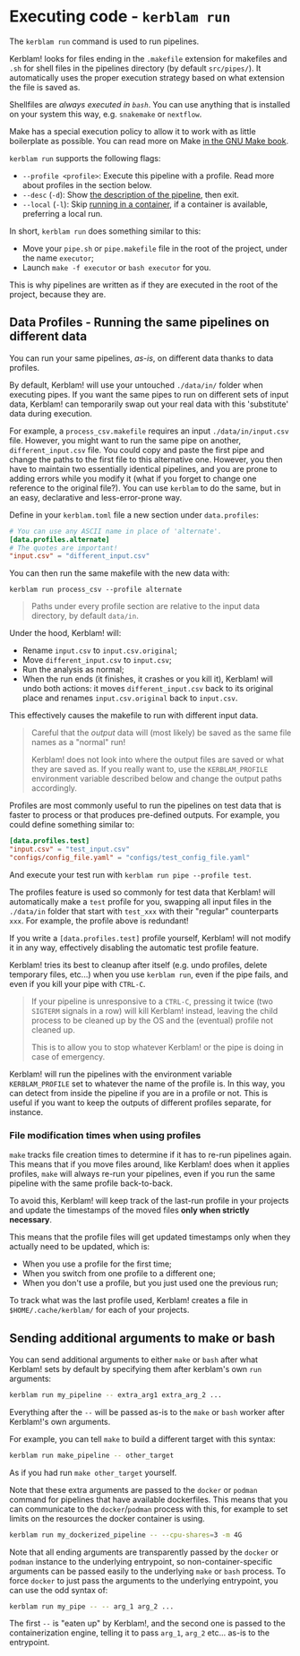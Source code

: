 # Executing code - `kerblam run`

The `kerblam run` command is used to run pipelines.

Kerblam! looks for files ending in the `.makefile` extension for makefiles and 
`.sh` for shell files in the pipelines directory (by default `src/pipes/`).
It automatically uses the proper execution strategy based on what extension
the file is saved as.

Shellfiles are *always executed in `bash`*. You can use anything that is
installed on your system this way, e.g. `snakemake` or `nextflow`.

Make has a special execution policy to allow it to work with as little boilerplate
as possible.
You can read more on Make [in the GNU Make book](https://www.gnu.org/software/make/manual/make.pdf).

`kerblam run` supports the following flags:
- `--profile <profile>`: Execute this pipeline with a profile.
  Read more about profiles in the section below.
- `--desc` (`-d`): Show [the description of the pipeline](pipe_docstrings.html), then exit.
- `--local` (`-l`): Skip [running in a container](run_containers.html), if a
  container is available, preferring a local run.

In short, `kerblam run` does something similar to this:
- Move your `pipe.sh` or `pipe.makefile` file in the root of the project,
  under the name `executor`;
- Launch `make -f executor` or `bash executor` for you.

This is why pipelines are written as if they are executed in the root of the
project, because they are.

## Data Profiles - Running the same pipelines on different data

You can run your same pipelines, *as-is*, on different data thanks to data profiles.

By default, Kerblam! will use your untouched `./data/in/` folder when executing pipes.
If you want the same pipes to run on different sets of input data, Kerblam! can
temporarily swap out your real data with this 'substitute' data during execution.

For example, a `process_csv.makefile` requires an input `./data/in/input.csv` file.
However, you might want to run the same pipe on another, `different_input.csv` file.
You could copy and paste the first pipe and change the paths to the first file
to this alternative one.
However, you then have to maintain two essentially identical
pipelines, and you are prone to adding errors while you modify it (what if you
forget to change one reference to the original file?).
You can use `kerblam` to do the same, but in an easy, declarative and less-error-prone way.

Define in your `kerblam.toml` file a new section under `data.profiles`:
```toml
# You can use any ASCII name in place of 'alternate'.
[data.profiles.alternate]
# The quotes are important!
"input.csv" = "different_input.csv"
```
You can then run the same makefile with the new data with:
```
kerblam run process_csv --profile alternate
```

> Paths under every profile section are relative to the input data directory,
> by default `data/in`.

Under the hood, Kerblam! will:
- Rename `input.csv` to `input.csv.original`;
- Move `different_input.csv` to `input.csv`;
- Run the analysis as normal;
- When the run ends (it finishes, it crashes or you kill it), Kerblam! will undo both actions:
  it moves `different_input.csv` back to its original place and
  renames `input.csv.original` back to `input.csv`.

This effectively causes the makefile to run with different input data.

> Careful that the *output* data will (most likely) be saved as the
> same file names as a "normal" run!
> 
> Kerblam! does not look into where the output files are saved or what they
> are saved as.
> If you really want to, use the `KERBLAM_PROFILE` environment variable
> described below and change the output paths accordingly.

Profiles are most commonly useful to run the pipelines on test data that is faster to
process or that produces pre-defined outputs. For example, you could define
something similar to:
```toml
[data.profiles.test]
"input.csv" = "test_input.csv"
"configs/config_file.yaml" = "configs/test_config_file.yaml"
```
And execute your test run with `kerblam run pipe --profile test`.

The profiles feature is used so commonly for test data that Kerblam! will
automatically make a `test` profile for you, swapping all input files in the
`./data/in` folder that start with `test_xxx` with their "regular" counterparts `xxx`.
For example, the profile above is redundant!

If you write a `[data.profiles.test]` profile yourself, Kerblam! will not
modify it in any way, effectively disabling the automatic test profile feature.

Kerblam! tries its best to cleanup after itself (e.g. undo profiles,
delete temporary files, etc...) when you use `kerblam run`, even if the pipe
fails, and even if you kill your pipe with `CTRL-C`.

> If your pipeline is unresponsive to a `CTRL-C`, pressing it twice (two
> `SIGTERM` signals in a row) will kill Kerblam! instead, leaving the child
> process to be cleaned up by the OS and the (eventual) profile not cleaned up.
>
> This is to allow you to stop whatever Kerblam! or the pipe is doing in
> case of emergency.

Kerblam! will run the pipelines with the environment variable `KERBLAM_PROFILE`
set to whatever the name of the profile is.
In this way, you can detect from inside the pipeline if you are in a profile or not.
This is useful if you want to keep the outputs of different profiles separate,
for instance.

### File modification times when using profiles
`make` tracks file creation times to determine if it has to re-run pipelines again.
This means that if you move files around, like Kerblam! does when it applies
profiles, `make` will always re-run your pipelines, even if you run the same
pipeline with the same profile back-to-back.

To avoid this, Kerblam! will keep track of the last-run profile in your
projects and update the timestamps of the moved files
**only when strictly necessary**.

This means that the profile files will get updated timestamps only when they
actually need to be updated, which is:
- When you use a profile for the first time;
- When you switch from one profile to a different one;
- When you don't use a profile, but you just used one the previous run;

To track what was the last profile used, Kerblam! creates a file in
`$HOME/.cache/kerblam/` for each of your projects.

## Sending additional arguments to make or bash
You can send additional arguments to either `make` or `bash` after what
Kerblam! sets by default by specifying them after kerblam's own `run` arguments:
```bash
kerblam run my_pipeline -- extra_arg1 extra_arg_2 ...
```
Everything after the `--` will be passed as-is to the `make` or `bash`
worker after Kerblam!'s own arguments.

For example, you can tell `make` to build a different target with this syntax:
```bash
kerblam run make_pipeline -- other_target
```
As if you had run `make other_target` yourself.

Note that these extra arguments are passed to the `docker` or `podman` command
for pipelines that have available dockerfiles.
This means that you can communicate to the `docker`/`podman` process with this,
for example to set limits on the resources the docker container is using.
```bash
kerblam run my_dockerized_pipeline -- --cpu-shares=3 -m 4G
```
Note that all ending arguments are transparently passed by the `docker` or
`podman` instance to the underlying entrypoint, so non-container-specific
arguments can be passed easily to the underlying `make` or `bash` process.
To force `docker` to just pass the arguments to the underlying entrypoint,
you can use the odd syntax of:
```bash
kerblam run my_pipe -- -- arg_1 arg_2 ...
```
The first `--` is "eaten up" by Kerblam!, and the second one is passed to the
containerization engine, telling it to pass `arg_1`, `arg_2` etc... as-is to
the entrypoint.
